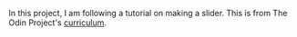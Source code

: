 In this project, I am following a tutorial on making a slider. This is from The Odin Project's [curriculum](https://www.theodinproject.com/courses/web-development-101/lessons/jquery-basics?ref=lnav).